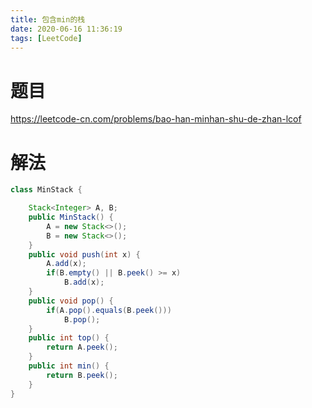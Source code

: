 ```yaml
---
title: 包含min的栈
date: 2020-06-16 11:36:19
tags: [LeetCode]
---
```


# 题目

https://leetcode-cn.com/problems/bao-han-minhan-shu-de-zhan-lcof

<!--more-->

# 解法



```java
class MinStack {

    Stack<Integer> A, B;
    public MinStack() {
        A = new Stack<>();
        B = new Stack<>();
    }
    public void push(int x) {
        A.add(x);
        if(B.empty() || B.peek() >= x)
            B.add(x);
    }
    public void pop() {
        if(A.pop().equals(B.peek()))
            B.pop();
    }
    public int top() {
        return A.peek();
    }
    public int min() {
        return B.peek();
    }
}
```



